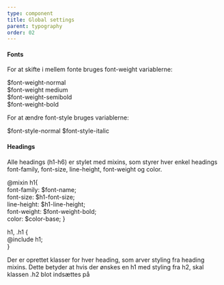```yaml
---
type: component
title: Global settings
parent: typography
order: 02
---
```


<!-- Global setting begin -->
<h4 class="heading">Fonts</h4>
<p>For at skifte i mellem fonte bruges font-weight variablerne:</p>
<p class="monospace">
	$font-weight-normal<br>
	$font-weight medium<br>
	$font-weight-semibold<br>
	$font-weight-bold<br>
</p>
<p>For at ændre font-style bruges variablerne:</p>
<p class="monospace">
	$font-style-normal
	$font-style-italic
</p>

<h4 class="heading">Headings</h4>
<p>Alle headings (h1-h6) er stylet med mixins, som styrer hver enkel headings font-family, font-size, line-height, font-weight og color. </p>
<p class="monospace">
	@mixin h1{ <br>
    font-family: $font-name; <br>
    font-size: $h1-font-size; <br>
    line-height: $h1-line-height; <br>
    font-weight: $font-weight-bold; <br>
    color: $color-base;
  }
</p>
<p class="monospace">
h1, .h1 {<br>
@include h1;<br>
}
</p> 
<p>Der er oprettet klasser for hver heading, som arver styling fra heading mixins. Dette betyder at hvis der ønskes en h1 med styling fra h2, skal klassen .h2 blot indsættes på <h1 class="h2"></h1> </p>





